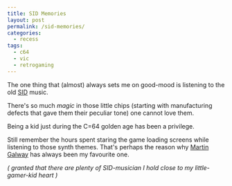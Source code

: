 ```yaml
---
title: SID Memories
layout: post
permalink: /sid-memories/
categories:
  - recess
tags:
  - c64
  - vic
  - retrogaming
---
```

The one thing that (almost) always sets me on good-mood is listening to the old [SID][1] music.

There's so much *magic* in those little chips (starting with manufacturing defects that gave them their peculiar tone) one cannot love them.

Being a kid just during the C=64 golden age has been a privilege.

Still remember the hours spent staring the game loading screens while listening to those synth themes. That's perhaps the reason why [Martin Galway][2] has always been my favourite one.

*( granted that there are plenty of SID-musician I hold close to my little-gamer-kid heart )*

 [1]: http://en.wikipedia.org/wiki/MOS_Technology_SID "The SID"
 [2]: https://www.youtube.com/watch?v=ivRKwpIXlGg "One Hour of Martin Galway"